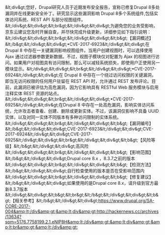 &amp;lt;div&amp;gt;您好，Drupal研究人员于近期发布安全报告，宣称已修复Drupal 8多处漏洞并在线更新安全补丁。研究显示这些漏洞影响 Drupal 8多个系统组件,包括实体访问系统、REST API 与部分视图组件。&amp;lt;/div&amp;gt;&amp;lt;div&amp;gt;&amp;lt;br&amp;gt;&amp;lt;/div&amp;gt;&amp;lt;div&amp;gt;为避免您的业务受影响，京东云建议您及时开展自查，并尽快完成升级更新，详细参见如下指引说明：&amp;lt;/div&amp;gt;&amp;lt;div&amp;gt;&amp;lt;br&amp;gt;&amp;lt;/div&amp;gt;&amp;lt;div&amp;gt;&amp;lt;b&amp;gt;【漏洞概述】&amp;lt;/b&amp;gt;&amp;lt;/div&amp;gt;&amp;lt;div&amp;gt;•CVE-2017-6923&amp;lt;/div&amp;gt;&amp;lt;div&amp;gt;在 Drupal 8 中存在一关键漏洞影响视图组件。当用户创建视图时，可以选择使用 Ajax 通过过滤器参数更新数据。不过，视图子模块仅对配置为 Ajax 的视图进行访问。如果用户对视图具有访问限制，那么可以减轻系统损失，即使用户正使用另一模块显示。&amp;lt;/div&amp;gt;&amp;lt;div&amp;gt;&amp;lt;br&amp;gt;&amp;lt;/div&amp;gt;&amp;lt;div&amp;gt;•CVE-2017-6924&amp;lt;/div&amp;gt;&amp;lt;div&amp;gt;在 Drupal 8 中存在一个绕过访问权限的关键漏洞，即当无访问权限的任何用户驻留在 REST API 时，允许通过 REST 发布评论。目前，此漏洞已被评估为高危漏洞，因为它影响具有 RESTful Web 服务模块与启用注释实体 REST 资源的站点。&amp;lt;/div&amp;gt;&amp;lt;div&amp;gt;&amp;lt;br&amp;gt;&amp;lt;/div&amp;gt;&amp;lt;div&amp;gt;•CVE-2017-6925&amp;lt;/div&amp;gt;&amp;lt;div&amp;gt;在Drupal 8 中存在一处高危漏洞，影响实体访问系统，允许攻击者查看、创建、删除或更新实体。不过，该漏洞仅影响不具备 UUID 实体，以及对同一实体不同版本有多种访问限制的实体系统。&amp;lt;/div&amp;gt;&amp;lt;div&amp;gt;&amp;lt;br&amp;gt;&amp;lt;/div&amp;gt;&amp;lt;div&amp;gt;&amp;lt;b&amp;gt;【漏洞编号】&amp;lt;/b&amp;gt;&amp;lt;/div&amp;gt;&amp;lt;div&amp;gt;CVE-2017-6923&amp;lt;/div&amp;gt;&amp;lt;div&amp;gt;CVE-2017-6924&amp;lt;/div&amp;gt;&amp;lt;div&amp;gt;CVE-2017-6925&amp;lt;/div&amp;gt;&amp;lt;div&amp;gt;&amp;lt;br&amp;gt;&amp;lt;/div&amp;gt;&amp;lt;div&amp;gt;&amp;lt;b&amp;gt;【风险等级】&amp;lt;/b&amp;gt;&amp;lt;/div&amp;gt;&amp;lt;div&amp;gt;高风险&amp;lt;/div&amp;gt;&amp;lt;div&amp;gt;&amp;lt;br&amp;gt;&amp;lt;/div&amp;gt;&amp;lt;div&amp;gt;&amp;lt;b&amp;gt;【影响范围】&amp;lt;/b&amp;gt;&amp;lt;/div&amp;gt;&amp;lt;div&amp;gt;Drupal core 8.x ，8.3.7之前的版本&amp;lt;/div&amp;gt;&amp;lt;div&amp;gt;&amp;lt;br&amp;gt;&amp;lt;/div&amp;gt;&amp;lt;div&amp;gt;&amp;lt;b&amp;gt;【检测方法】&amp;lt;/b&amp;gt;&amp;lt;/div&amp;gt;&amp;lt;div&amp;gt;自行检查使用的版本是否在受影响范围内&amp;lt;/div&amp;gt;&amp;lt;div&amp;gt;&amp;lt;br&amp;gt;&amp;lt;/div&amp;gt;&amp;lt;div&amp;gt;&amp;lt;b&amp;gt;【修复建议】&amp;lt;/b&amp;gt;&amp;lt;/div&amp;gt;&amp;lt;div&amp;gt;如果使用的是Drupal core 8.x，请升级到官方最新8.3.7版本&amp;lt;/div&amp;gt;&amp;lt;div&amp;gt;&amp;lt;b&amp;gt;&amp;lt;br&amp;gt;&amp;lt;/b&amp;gt;&amp;lt;/div&amp;gt;&amp;lt;div&amp;gt;&amp;lt;b&amp;gt;【相关参考】&amp;lt;/b&amp;gt;&amp;lt;/div&amp;gt;&amp;lt;div&amp;gt;https://www.drupal.org/SA-CORE-2017-004&amp;lt;/div&amp;gt;&amp;lt;div&amp;gt;http://hackernews.cc/archives/13634?spm=5176.7758199.2.1.eNIP8H&amp;lt;/div&amp;gt;&amp;lt;div&amp;gt;&amp;lt;br&amp;gt;&amp;lt;/div&amp;gt;